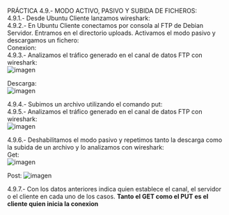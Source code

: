 PRÁCTICA 4.9.- MODO ACTIVO, PASIVO Y SUBIDA DE FICHEROS:	
4.9.1.- Desde Ubuntu Cliente lanzamos wireshark:	
4.9.2.- En Ubuntu Cliente conectamos por consola al FTP de Debian Servidor. Entramos en el
directorio uploads. Activamos el modo pasivo y descargamos un fichero:	
Conexion:  
4.9.3.- Analizamos el tráfico generado en el canal de datos FTP con wireshark:	 
![imagen](https://github.com/user-attachments/assets/9a730d20-8cf1-432a-afef-5c916d376627)

Descarga:  
![imagen](https://github.com/user-attachments/assets/32b65c58-c2a6-4351-a4e5-ef82da8c7216)


4.9.4.- Subimos un archivo utilizando el comando put:	
4.9.5.- Analizamos el tráfico generado en el canal de datos FTP con wireshark:	
![imagen](https://github.com/user-attachments/assets/fa4059f9-2bb4-4723-9080-9d8fbf3a2918)


4.9.6.- Deshabilitamos el modo pasivo y repetimos tanto la descarga como la subida de un
archivo y lo analizamos con wireshark:	
Get:  
![imagen](https://github.com/user-attachments/assets/ac41d6f9-1e68-446c-986e-b6ad9a9ac631)

Post:
![imagen](https://github.com/user-attachments/assets/5a364896-fda4-4470-831a-676b7dbf71df)

4.9.7.- Con los datos anteriores  indica quien establece el canal, el servidor o el cliente en cada uno de los  casos.
**Tanto el GET como el PUT es el cliente quien inicia la conexion**


